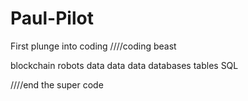 # Paul-Pilot
First plunge into coding
////coding beast

blockchain robots data data data databases tables SQL

////end the super code
